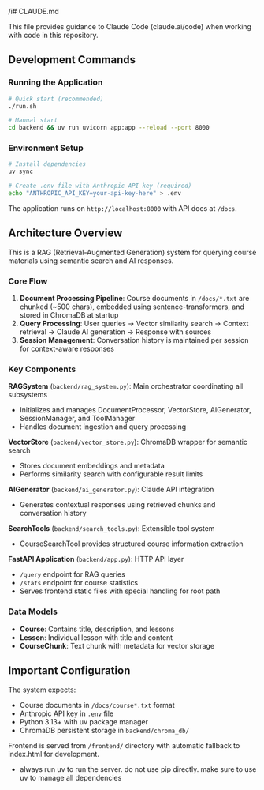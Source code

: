 /i# CLAUDE.md

This file provides guidance to Claude Code (claude.ai/code) when working with code in this repository.

## Development Commands

### Running the Application
```bash
# Quick start (recommended)
./run.sh

# Manual start
cd backend && uv run uvicorn app:app --reload --port 8000
```

### Environment Setup
```bash
# Install dependencies
uv sync

# Create .env file with Anthropic API key (required)
echo "ANTHROPIC_API_KEY=your-api-key-here" > .env
```

The application runs on `http://localhost:8000` with API docs at `/docs`.

## Architecture Overview

This is a RAG (Retrieval-Augmented Generation) system for querying course materials using semantic search and AI responses.

### Core Flow
1. **Document Processing Pipeline**: Course documents in `/docs/*.txt` are chunked (~500 chars), embedded using sentence-transformers, and stored in ChromaDB at startup
2. **Query Processing**: User queries → Vector similarity search → Context retrieval → Claude AI generation → Response with sources
3. **Session Management**: Conversation history is maintained per session for context-aware responses

### Key Components

**RAGSystem** (`backend/rag_system.py`): Main orchestrator coordinating all subsystems
- Initializes and manages DocumentProcessor, VectorStore, AIGenerator, SessionManager, and ToolManager
- Handles document ingestion and query processing

**VectorStore** (`backend/vector_store.py`): ChromaDB wrapper for semantic search
- Stores document embeddings and metadata
- Performs similarity search with configurable result limits

**AIGenerator** (`backend/ai_generator.py`): Claude API integration
- Generates contextual responses using retrieved chunks and conversation history

**SearchTools** (`backend/search_tools.py`): Extensible tool system
- CourseSearchTool provides structured course information extraction

**FastAPI Application** (`backend/app.py`): HTTP API layer
- `/query` endpoint for RAG queries
- `/stats` endpoint for course statistics
- Serves frontend static files with special handling for root path

### Data Models
- **Course**: Contains title, description, and lessons
- **Lesson**: Individual lesson with title and content
- **CourseChunk**: Text chunk with metadata for vector storage

## Important Configuration

The system expects:
- Course documents in `/docs/course*.txt` format
- Anthropic API key in `.env` file
- Python 3.13+ with uv package manager
- ChromaDB persistent storage in `backend/chroma_db/`

Frontend is served from `/frontend/` directory with automatic fallback to index.html for development.
- always run uv to run the server. do not use pip directly. make sure to use uv to manage all dependencies